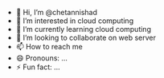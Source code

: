 - 👋 Hi, I’m @chetannishad
- 👀 I’m interested in cloud computing 
- 🌱 I’m currently learning cloud computing 
- 💞️ I’m looking to collaborate on web server
- 📫 How to reach me 
- 😄 Pronouns: ...
- ⚡ Fun fact: ...

<!---
chetannishad/chetannishad is a ✨ special ✨ repository because its `README.md` (this file) appears on your GitHub profile.
You can click the Preview link to take a look at your changes.
--->
